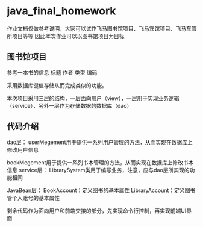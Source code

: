 # java_final_homework
作业文档仅做参考说明，大家可以试作飞马图书馆项目、飞马宾馆项目、飞马车管所项目等等
因此本次作业可以以图书馆项目为目标

## 图书馆项目
参考一本书的信息
标题
作者
类型
编码

采用数据库键值存储从而完成类似的功能。


本次项目采用三层的结构，一层面向用户（view），一层用于实现业务逻辑（service），另外一层作为存储数据的数据库（dao）
## 代码介绍
dao层：
userMegement用于提供一系列用户管理的方法，从而实现在数据库上修改用户信息


bookMegement用于提供一系列书本管理的方法，从而实现在数据库上修改书本信息
service层：
LibrarySystem类用于编写业务，注意，应与dao层所实现的功能相同

JavaBean层：
BookAccount：定义图书的基本属性
LibraryAccount：定义图书管个人账号的基本属性

剩余代码作为面向用户和前端交接的部分，先实现命令行控制，再实现前端UI界面
